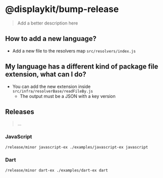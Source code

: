 # @displaykit/bump-release

> Add a better description here

## How to add a new language?
- Add a new file to the resolvers map `src/resolvers/index.js`

## My language has a different kind of package file extension, what can I do?
- You can add the new extension inside `src/infra/resolverBase/readFileBy.js`
    - The output must be a JSON with a key version 

## Releases
> ...

### JavaScript

```sh
/release/minor javascript-ex ./examples/javascript-ex javascript
```

### Dart

```sh
/release/minor dart-ex ./examples/dart-ex dart
```
